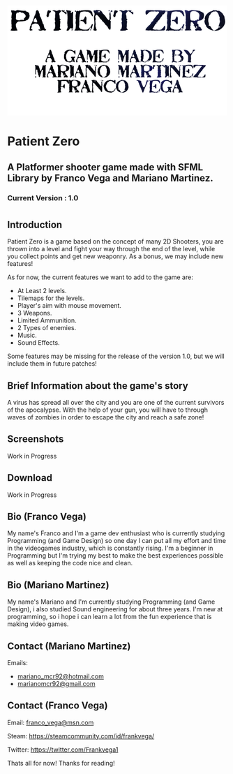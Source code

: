 ![alt text](https://github.com/frankvega2010/platformer-SFML/blob/master/pruebaSFML/res/raw/logo/logo1.png)
# Patient Zero
## A Platformer shooter game made with SFML Library by Franco Vega and Mariano Martinez.
### Current Version : 1.0
#
## Introduction

Patient Zero is a game based on the concept of many 2D Shooters, you are thrown into a level and fight your way through the end of the level, while you collect points and get new weaponry. As a bonus, we may include new features!

As for now, the current features we want to add to the game are:

- At Least 2 levels.
- Tilemaps for the levels.
- Player's aim with mouse movement.
- 3 Weapons.
- Limited Ammunition.
- 2 Types of enemies.
- Music.
- Sound Effects.

Some features may be missing for the release of the version 1.0, but we will include them in future patches!

## Brief Information about the game's story

A virus has spread all over the city and you are one of the current survivors of the apocalypse. With the help of your gun, you will have to through waves of zombies in order to escape the city and reach a safe zone!

## Screenshots

Work in Progress


## Download

Work in Progress

## Bio (Franco Vega)

My name's Franco and I'm a game dev enthusiast who is currently studying Programming (and Game Design) so one day I can put all my effort and time in the videogames industry, which is constantly rising. I'm a beginner in Programming but I'm trying my best to make the best experiences possible as well as keeping the code nice and clean.

## Bio (Mariano Martinez)

My name's Mariano and I'm currently studying Programming (and Game Design), i also studied Sound engineering for about three years. I'm new at programming, so i hope i can learn a lot from the fun experience that is making video games.

## Contact (Mariano Martinez)

Emails: 
- mariano_mcr92@hotmail.com
- marianomcr92@gmail.com

## Contact (Franco Vega)

Email: franco_vega@msn.com

Steam: https://steamcommunity.com/id/frankvega/

Twitter: https://twitter.com/Frankvega1

Thats all for now! Thanks for reading!
